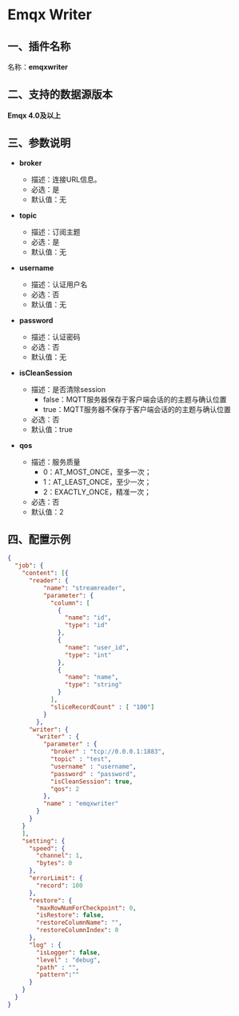 # Emqx Writer

<a name="c6v6n"></a>
## 一、插件名称
名称：**emqxwriter**<br />
<a name="jVb3v"></a>
## 二、支持的数据源版本
**Emqx 4.0及以上**<br />
<a name="2lzA4"></a>
## 三、参数说明<br />

- **broker**
  - 描述：连接URL信息。
  - 必选：是
  - 默认值：无



- **topic**
  - 描述：订阅主题
  - 必选：是
  - 默认值：无



- **username**
  - 描述：认证用户名
  - 必选：否
  - 默认值：无



- **password**
  - 描述：认证密码
  - 必选：否
  - 默认值：无



- **isCleanSession**
  - 描述：是否清除session
    - false：MQTT服务器保存于客户端会话的的主题与确认位置
    - true：MQTT服务器不保存于客户端会话的的主题与确认位置
  - 必选：否
  - 默认值：true



- **qos**
  - 描述：服务质量
    - 0：AT_MOST_ONCE，至多一次；
    - 1：AT_LEAST_ONCE，至少一次；
    - 2：EXACTLY_ONCE，精准一次；
  - 必选：否
  - 默认值：2



<a name="1LBc2"></a>
## 四、配置示例
```json
{
  "job": {
    "content": [{
      "reader": {
          "name": "streamreader",
          "parameter": {
            "column": [
              {
                "name": "id",
                "type": "id"
              },
              {
                "name": "user_id",
                "type": "int"
              },
              {
                "name": "name",
                "type": "string"
              }
            ],
            "sliceRecordCount" : [ "100"]
          }
        },
      "writer": {
        "writer" : {
          "parameter" : {
            "broker" : "tcp://0.0.0.1:1883",
            "topic" : "test",
            "username" : "username",
            "password" : "password",
            "isCleanSession": true,
            "qos": 2
          },
          "name" : "emqxwriter"
        }
      }
    }
    ],
    "setting": {
      "speed": {
        "channel": 1,
        "bytes": 0
      },
      "errorLimit": {
        "record": 100
      },
      "restore": {
        "maxRowNumForCheckpoint": 0,
        "isRestore": false,
        "restoreColumnName": "",
        "restoreColumnIndex": 0
      },
      "log" : {
        "isLogger": false,
        "level" : "debug",
        "path" : "",
        "pattern":""
      }
    }
  }
}
```
<br />
